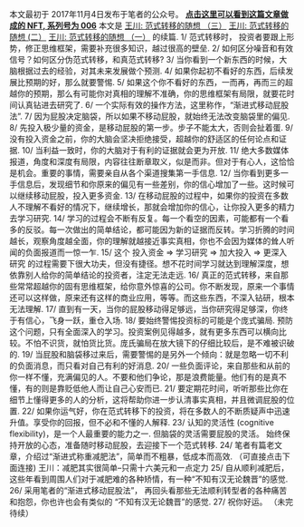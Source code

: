 本文最初于 2017年11月4日发布于笔者的公众号。
**[点击这里可以看到这篇文章做成的 NFT, 系列号为 006](https://chuan.us/archives/<https:/opensea.io/assets/0x495f947276749ce646f68ac8c248420045cb7b5e/51674666976338658256377522348759538429492892494533743715417836771344551772161>)**
本文是
[王川: 范式转移的随想 （三）](https://chuan.us/archives/<https:/chuan.us/archives/451>)
[王川: 范式转移的随想 (二）](https://chuan.us/archives/<https:/chuan.us/archives/453>)
[王川: 范式转移的随想 （一）](https://chuan.us/archives/<https:/chuan.us/archives/457>)
的续篇.
1/ 范式转移时， 投资者要跟上形势，修正思维框架，需要补充很多知识，越过很高的壁垒.
2/ 如何区分噪音和有效信号？如何区分伪范式转移，和真范式转移?
3/ 当你看到一个新东西的时候，大脑根据过去的经验，对其未来发展做个预测.
4/ 如果你起初不看好的东西，后续发展比预期的好，那么就要警惕.
5/ 如果这个你不看好的东西，一而再，再而三的超越你的预期，那么有可能你对真相的理解不准确，你的思维框架有局限，就要花时间认真钻进去研究了.
6/ 一个实际有效的操作方法，这里称作，“渐进式移动屁股法”.
7/ 因为屁股决定脑袋，所以如果不移动屁股，就始终无法改变脑袋里的偏见.
8/ 先投入极少量的资金，是移动屁股的第一步。步子不能太大，否则会扯着蛋.
9/ 没有投入资金之前，你的大脑会坚决拒绝接受，超越你的舒适区的任何论点和证据.
10/ 当利益一致时，你的大脑对于有利的证据就会更为开放.
11/ 绝大多数媒体报道，角度和深度有局限，内容往往断章取义，似是而非。但对于有心人，这恰恰是机会。重要的事情，需要亲自从各个渠道搜集第一手信息.
12/ 当你看到更多一手信息后，发现细节和你原来的偏见有一些差别，你的信心增加了一些。这时候可以继续移动屁股，投入更多资金.
13/ 在移动屁股的过程中，如果你的投资在多数人不理解不看好的情况下，继续增长，那就会增加你的信心，让你投入更多的精力去学习研究.
14/ 学习的过程会不断有反复。每一个看空的因素，可能都有一个看多的反驳。每一次做出的简单结论，都可能因为新的证据而反转。学习折腾的时间越长，观察角度越全面，你的理解就越接近事实真相，你也不会因为媒体的耸人听闻的负面报道而一惊一乍.
15/ 这个 投入资金 => 学习研究 => 加大投入 => 更深入研究 的过程需要下很大功夫，但没有捷径。想不花时间学习就达到理解深度，想依靠别人给你的简单结论的投资者，注定无法走远.
16/ 真正的范式转移，来自那些常常超越你的固有思维框架，给你意外惊喜的公司。你不断发现，原来一个事情还可以这样做，原来还有这样的商业应用，等等。而这些东西，不深入钻研，根本无法理解.
17/ 直到有一天，当你的屁股移动得足够远，当你研究得足够深，你终于有信心，飞身一跃，重仓入场.
18/ 要始终警惕投资标的可能是个庞式骗局. 预防这个问题，只有全面深入的学习。投资案例见得越多，就有更多东西可以横向比较。不怕不识货，就怕货比货。庞氏骗局在放大镜下的仔细比较后，是不难被识破的.
19/ 当屁股和脑袋移过来后，需要警惕的是另外一个倾向：就是忽略一切不利的负面消息，而只看对自己有利的好消息.
20/ 一些负面评论，来自那些和从前的你一样不懂，充满偏见的人。不要和他们争论，那是浪费能量。他们有的是真不懂，有的则是靠贬低他人而让自己心安而已.
21/ 要定期花时间，听听那些比你在细节上懂得更多的人的分析，这将帮助你进一步认清事实真相，并且微调屁股的位置.
22/ 如果你运气好，你在范式转移下的投资，将在多数人的不断质疑声中迅速升值。享受你的回报，但不必和不懂的人解释.
23/ 认知的灵活性 (cognitive flexibility)，是一个人最重要的能力之一. 但脑袋的灵活需要屁股的灵活。 始终保持开放的心态，准备随时移动屁股，去迎接下一个范式转移.
24/ 笔者有篇老文章，介绍过“渐进式称重减肥法”，简单而不粗暴，低成本而高效. （可直接点击下面连接)
王川：减肥其实很简单–只需十六美元和一点定力
25/ 自从顺利减肥后，这些年看到周围人们对于减肥难的各种矫情，有一种“不知有汉无论魏晋”的感觉.
26/ 采用笔者的“渐进式移动屁股法”， 再回头看那些无法顺利转型者的各种痛苦和抱怨，你也许也会有类似的 “不知有汉无论魏晋”的感觉.
27/ 祝你好运。
（未完待续）

